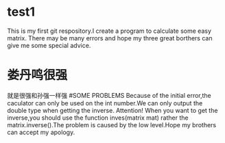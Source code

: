 # test1
This is my first git respository.I create a program to calculate some easy matrix.
There may be many errors and hope my three great borthers can give me some special advice.
# 娄丹鸣很强
就是很强和孙强一样强
#SOME PROBLEMS
Because of the initial error,the caculator can only be used on the int number.We can only output the double type when getting the inverse.
Attention!
When you want to get the inverse,you should use the function inves(matrix mat) rather the matrix.inverse().The problem is caused by the low level.Hope my brothers can accept my apology.
